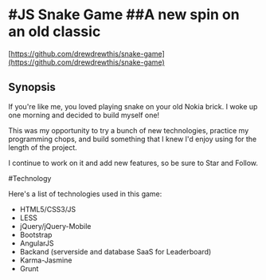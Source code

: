 #JS Snake Game 
##A new spin on an old classic
=======

[https://github.com/drewdrewthis/snake-game](https://github.com/drewdrewthis/snake-game)

## Synopsis

If you're like me, you loved playing snake on your old Nokia brick. I woke up one morning and decided to build myself one!

This was my opportunity to try a bunch of new technologies, practice my programming chops, and build something that I knew I'd enjoy using for the length of the project.

I continue to work on it and add new features, so be sure to Star and Follow.

#Technology

Here's a list of technologies used in this game:

- HTML5/CSS3/JS
- LESS
- jQuery/jQuery-Mobile
- Bootstrap
- AngularJS
- Backand (serverside and database SaaS for Leaderboard)
- Karma-Jasmine
- Grunt
